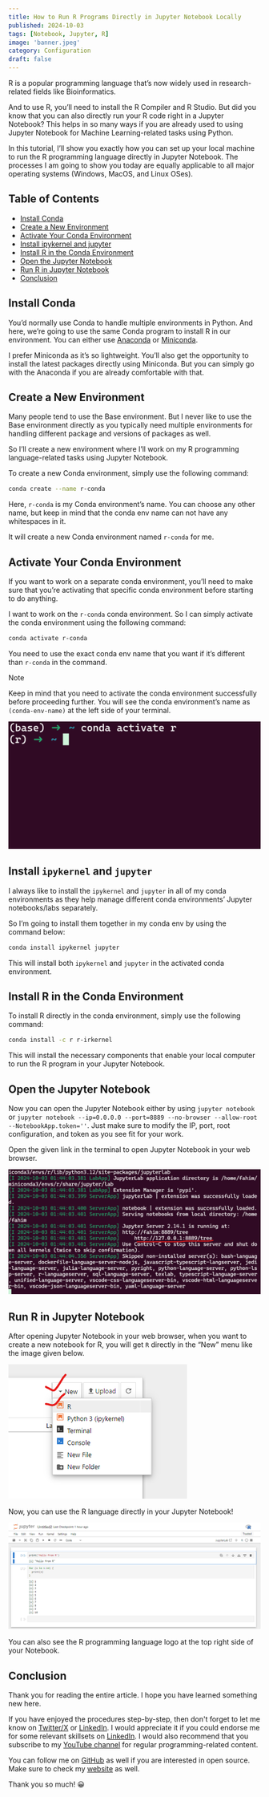 ```yaml
---
title: How to Run R Programs Directly in Jupyter Notebook Locally
published: 2024-10-03
tags: [Notebook, Jupyter, R]
image: 'banner.jpeg'
category: Configuration
draft: false
---
```


R is a popular programming language that’s now widely used in research-related fields like Bioinformatics.

And to use R, you’ll need to install the R Compiler and R Studio. But did you know that you can also directly run your R code right in a Jupyter Notebook? This helps in so many ways if you are already used to using Jupyter Notebook for Machine Learning-related tasks using Python.

In this tutorial, I’ll show you exactly how you can set up your local machine to run the R programming language directly in Jupyter Notebook. The processes I am going to show you today are equally applicable to all major operating systems (Windows, MacOS, and Linux OSes).

## Table of Contents

- [Install Conda](#install-conda)
- [Create a New Environment](#create-a-new-environment)
- [Activate Your Conda Environment](#activate-your-conda-environment)
- [Install ipykernel and jupyter](#install-ipykernel-and-jupyter)
- [Install R in the Conda Environment](#install-r-in-the-conda-environment)
- [Open the Jupyter Notebook](#open-the-jupyter-notebook)
- [Run R in Jupyter Notebook](#run-r-in-jupyter-notebook)
- [Conclusion](#conclusion)

## Install Conda

You’d normally use Conda to handle multiple environments in Python. And here, we’re going to use the same Conda program to install R in our environment. You can either use [Anaconda](https://www.anaconda.com/) or [Miniconda](https://docs.anaconda.com/miniconda/).

I prefer Miniconda as it’s so lightweight. You’ll also get the opportunity to install the latest packages directly using Miniconda. But you can simply go with the Anaconda if you are already comfortable with that.

## Create a New Environment

Many people tend to use the Base environment. But I never like to use the Base environment directly as you typically need multiple environments for handling different package and versions of packages as well.

So I’ll create a new environment where I’ll work on my R programming language-related tasks using Jupyter Notebook.

To create a new Conda environment, simply use the following command:

```bash
conda create --name r-conda
```

Here, `r-conda` is my Conda environment’s name. You can choose any other name, but keep in mind that the conda env name can not have any whitespaces in it.

It will create a new Conda environment named `r-conda` for me.

## Activate Your Conda Environment

If you want to work on a separate conda environment, you’ll need to make sure that you’re activating that specific conda environment before starting to do anything.

I want to work on the `r-conda` conda environment. So I can simply activate the conda environment using the following command:

```bash
conda activate r-conda
```

You need to use the exact conda env name that you want if it’s different than `r-conda` in the command.

> [!NOTE]
> Keep in mind that you need to activate the conda environment successfully before proceeding further. You will see the conda environment’s name as `(conda-env-name)` at the left side of your terminal.

![Activate Conda Environment](./1.png)

## Install `ipykernel` and `jupyter`

I always like to install the `ipykernel` and `jupyter` in all of my conda environments as they help manage different conda environments’ Jupyter notebooks/labs separately.

So I’m going to install them together in my conda env by using the command below:

```bash
conda install ipykernel jupyter
```

This will install both `ipykernel` and `jupyter` in the activated conda environment.

## Install R in the Conda Environment

To install R directly in the conda environment, simply use the following command:

```bash
conda install -c r r-irkernel
```

This will install the necessary components that enable your local computer to run the R program in your Jupyter Notebook.


## Open the Jupyter Notebook

Now you can open the Jupyter Notebook either by using `jupyter notebook` or `jupyter notebook --ip=0.0.0.0 --port=8889 --no-browser --allow-root --NotebookApp.token=''`. Just make sure to modify the IP, port, root configuration, and token as you see fit for your work.

Open the given link in the terminal to open Jupyter Notebook in your web browser.

![Jupyter Notebook opening in terminal](./2.png)

## Run R in Jupyter Notebook

After opening Jupyter Notebook in your web browser, when you want to create a new notebook for R, you will get `R` directly in the “New” menu like the image given below.

![R in Jupyter Notebook](./3.png)

Now, you can use the R language directly in your Jupyter Notebook!

![R in Jupyter Notebook](./4.png)

You can also see the R programming language logo at the top right side of your Notebook.

## Conclusion

Thank you for reading the entire article. I hope you have learned something new here.

If you have enjoyed the procedures step-by-step, then don't forget to let me know on [Twitter/X](https://twitter.com/Fahim_FBA) or [LinkedIn](https://www.linkedin.com/in/fahimfba/). I would appreciate it if you could endorse me for some relevant skillsets on [LinkedIn](https://www.linkedin.com/in/fahimfba/). I would also recommend that you subscribe to my [YouTube channel](https://youtube.com/@FahimAmin) for regular programming-related content.

You can follow me on [GitHub](https://github.com/FahimFBA) as well if you are interested in open source. Make sure to check my [website](https://fahimbinamin.com/) as well.

Thank you so much! 😀